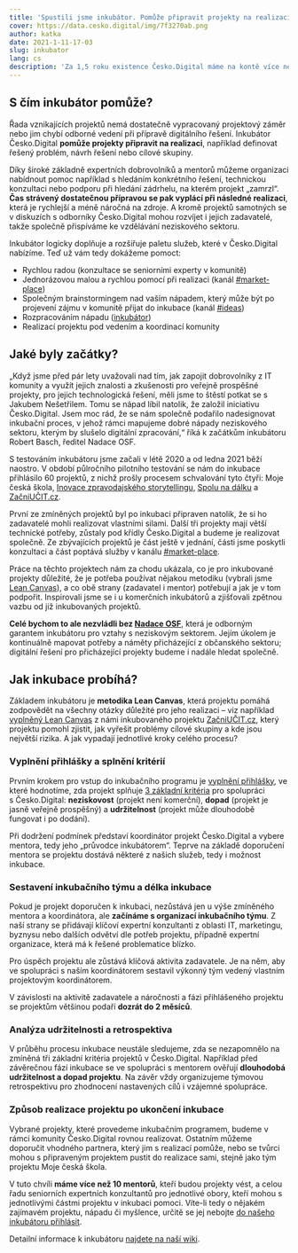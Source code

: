 ```yaml
---
title: 'Spustili jsme inkubátor. Pomůže připravit projekty na realizaci a digitalizovat Česko'
cover: https://data.cesko.digital/img/7f3270ab.png
author: katka
date: 2021-1-11-17-03
slug: inkubator
lang: cs
description: 'Za 1,5 roku existence Česko.Digital máme na kontě více než 15 projektů. Od samotného začátku se nám ozývají desítky organizací, které potřebují pomoc s digitálním řešením svých projektů v různé fázi rozpracovanosti. Aby bylo možné realizovat co největší počet z nich, rozhodli jsme se s Nadací OSF vytvořit inkubátor.'
---
```


## S čím inkubátor pomůže?

Řada vznikajících projektů nemá dostatečně vypracovaný projektový záměr nebo jim chybí odborné vedení při přípravě digitálního řešení. Inkubátor Česko.Digital **pomůže projekty připravit na realizaci**, například definovat řešený problém, návrh řešení nebo cílové skupiny.

Díky široké základně expertních dobrovolníků a mentorů můžeme organizaci nabídnout pomoc například s hledáním konkrétního řešení, technickou konzultaci nebo podporu při hledání zádrhelu, na kterém projekt „zamrzl“. **Čas strávený dostatečnou přípravou se pak vyplácí při následné realizaci**, která je rychlejší a méně náročná na zdroje. A kromě projektů samotných se v diskuzích s odborníky Česko.Digital mohou rozvíjet i jejich zadavatelé, takže společně přispíváme ke vzdělávání neziskového sektoru.

Inkubátor logicky doplňuje a rozšiřuje paletu služeb, které v Česko.Digital nabízíme. Teď už vám tedy dokážeme pomoct:

- Rychlou radou (konzultace se seniorními experty v komunitě)
- Jednorázovou malou a rychlou pomocí při realizaci (kanál [#market-place](https://cesko-digital.slack.com/archives/CLVAH28P3))
- Společným brainstormingem nad vaším nápadem, který může být po projevení zájmu v komunitě přijat do inkubace (kanál [#ideas](https://cesko-digital.slack.com/archives/C0104T360QP))
- Rozpracováním nápadu ([inkubátor](https://wiki.cesko.digital/x/HBgY))
- Realizací projektu  pod vedením a koordinací komunity

## Jaké byly začátky?

„Když jsme před pár lety uvažovali nad tím, jak zapojit dobrovolníky z IT komunity a využít jejich znalosti a zkušenosti pro veřejně prospěšné projekty, pro jejich technologická řešení, měli jsme to štěstí potkat se s Jakubem Nešetřilem. Tomu se nápad líbil natolik, že založil iniciativu Česko.Digital. Jsem moc rád, že se nám společně podařilo nadesignovat inkubační proces, v jehož rámci mapujeme dobré nápady neziskového sektoru, kterým by slušelo digitální zpracování,“ říká k začátkům inkubátoru Robert Basch, ředitel Nadace OSF.

S testováním inkubátoru jsme začali v létě 2020 a od ledna 2021 běží naostro. V období půlročního pilotního testování se nám do inkubace přihlásilo 60 projektů, z nichž prošly procesem schvalování tyto čtyři: Moje česká škola, [Inovace zpravodajského storytellingu](https://wiki.cesko.digital/x/NgoY), [Spolu na dálku](https://wiki.cesko.digital/x/5woY) a [ZačniUČIT.cz](https://wiki.cesko.digital/x/5hAY).

První ze zmíněných projektů byl po inkubaci připraven natolik, že si ho zadavatelé mohli realizovat vlastními silami. Další tři projekty mají větší technické potřeby, zůstaly pod křídly Česko.Digital a budeme je realizovat společně. Ze zbývajících projektů je část ještě v jednání, části jsme poskytli konzultaci a část poptává služby v kanálu [#market-place](https://cesko-digital.slack.com/archives/CLVAH28P3).

Práce na těchto projektech nám za chodu ukázala, co je pro inkubované projekty důležité, že je potřeba používat nějakou metodiku (vybrali jsme [Lean Canvas](https://leanstack.com/leancanvas)), a co obě strany (zadavatel i mentor) potřebují a jak je v tom podpořit. Inspirovali jsme se i u komerčních inkubátorů a zjišťovali zpětnou vazbu od již inkubovaných projektů.

**Celé bychom to ale nezvládli bez [Nadace OSF](https://osf.cz/)**, která je odborným garantem inkubátoru pro vztahy s neziskovým sektorem. Jejím úkolem je kontinuálně mapovat potřeby a náměty přicházející z občanského sektoru; digitální řešení pro přicházející projekty budeme i nadále hledat společně.

## Jak inkubace probíhá?

Základem inkubátoru je **metodika Lean Canvas**, která projektu pomáhá zodpovědět na všechny otázky důležité pro jeho realizaci – viz například [vyplněný Lean Canvas](https://docs.google.com/presentation/d/1SDzoPxwqgUbdLePSIUpXMWZ4X1k02BcimEewMTqnfys/edit#slide=id.p) z námi inkubovaného projektu [ZačniUČIT.cz](https://wiki.cesko.digital/x/5hAY), který projektu pomohl zjistit, jak vyřešit problémy cílové skupiny a kde jsou největší rizika. A jak vypadají jednotlivé kroky celého procesu?

### Vyplnění přihlášky a splnění kritérií

Prvním krokem pro vstup do inkubačního programu je [vyplnění přihlášky](https://docs.google.com/forms/d/e/1FAIpQLScxOjG29DI92BepAOTgUqiK_05uOxCWFM3D1uAi4wRdamo4LQ/viewform), ve které hodnotíme, zda projekt splňuje [3 základní kritéria](https://wiki.cesko.digital/pages/viewpage.action?pageId=1580262#Slu%C5%BEby%C4%8Cesko.Digital-3krit%C3%A9riaprospolupr%C3%A1cis%C4%8Cesko.Digital) pro spolupráci s Česko.Digital: **neziskovost** (projekt není komerční), **dopad** (projekt je jasně veřejně prospěšný) a **udržitelnost** (projekt může dlouhodobě fungovat i po dodání).

Při dodržení podmínek představí koordinátor projekt Česko.Digital a vybere mentora, tedy jeho „průvodce inkubátorem“. Teprve na základě doporučení mentora se projektu dostává některé z našich služeb, tedy i možnost inkubace.

### Sestavení inkubačního týmu a délka inkubace

Pokud je projekt doporučen k inkubaci, nezůstává jen u výše zmíněného mentora a koordinátora, ale **začínáme s organizací inkubačního týmu**. Z naší strany se přidávají klíčoví expertní konzultanti z oblasti IT, marketingu, byznysu nebo dalších odvětví dle potřeb projektu, případně expertní organizace, která má k řešené problematice blízko.

Pro úspěch projektu ale zůstává klíčová aktivita zadavatele. Je na něm, aby ve spolupráci s naším koordinátorem sestavil výkonný tým vedený vlastním projektovým koordinátorem.

V závislosti na aktivitě zadavatele a náročnosti a fázi přihlášeného projektu se projektům většinou podaří **dozrát do 2 měsíců**.

### Analýza udržitelnosti a retrospektiva

V průběhu procesu inkubace neustále sledujeme, zda se nezapomnělo na zmíněná tři základní kritéria projektů v Česko.Digital. Například před závěrečnou fází inkubace se ve spolupráci s mentorem ověřují **dlouhodobá udržitelnost a dopad projektu**. Na závěr vždy organizujeme týmovou retrospektivu pro zhodnocení nastavených cílů i vzájemné spolupráce.

### Způsob realizace projektu po ukončení inkubace

Vybrané projekty, které provedeme inkubačním programem, budeme v rámci komunity Česko.Digital rovnou realizovat. Ostatním můžeme doporučit vhodného partnera, který jim s realizací pomůže, nebo se tvůrci mohou s připraveným projektem pustit do realizace sami, stejně jako tým projektu Moje česká škola.

V tuto chvíli **máme více než 10 mentorů**, kteří budou projekty vést, a celou řadu seniorních expertních konzultantů pro jednotlivé obory, kteří mohou s jednotlivými částmi projektu v inkubaci pomoci. Víte-li tedy o nějakém zajímavém projektu, nápadu či myšlence, určitě se jej nebojte [do našeho inkubátoru přihlásit](https://docs.google.com/forms/d/e/1FAIpQLScxOjG29DI92BepAOTgUqiK_05uOxCWFM3D1uAi4wRdamo4LQ/viewform).

Detailní informace k inkubátoru [najdete na naší wiki](https://wiki.cesko.digital/x/HBgY).
